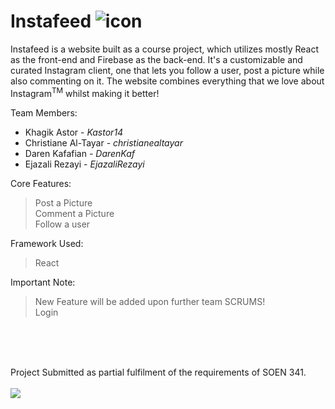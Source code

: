 # Instafeed ![icon](https://user-images.githubusercontent.com/59893406/109395744-0374a580-78fc-11eb-81bd-fb7197ff13ba.png)





Instafeed is a website built as a course project, which utilizes mostly React as the front-end and Firebase as the back-end. It's a customizable and curated Instagram client, one that lets you follow a user, post a picture while also commenting on it. The website combines everything that we love about Instagram<sup>TM</sup> whilst making it better!

Team Members:
 * Khagik Astor - <i>Kastor14</i><br />
 * Christiane Al-Tayar - <i>christianealtayar</i><br />
 * Daren Kafafian - <i>DarenKaf</i><br />
 * Ejazali Rezayi - <i>EjazaliRezayi</i><br />

Core Features:

>Post a Picture<br />
>Comment a Picture<br />
>Follow a user<br />

Framework Used:
>React<br />

Important Note:
> New Feature will be added upon further team SCRUMS! <br/>
>Login<br />


<br><br><br>



Project Submitted as partial fulfilment of the requirements of SOEN 341. <br /><br />
[<img src="https://www.concordia.ca/etc/designs/concordia/clientlibs/img/logo-concordia-university-montreal.png">](https://www.concordia.ca/)

